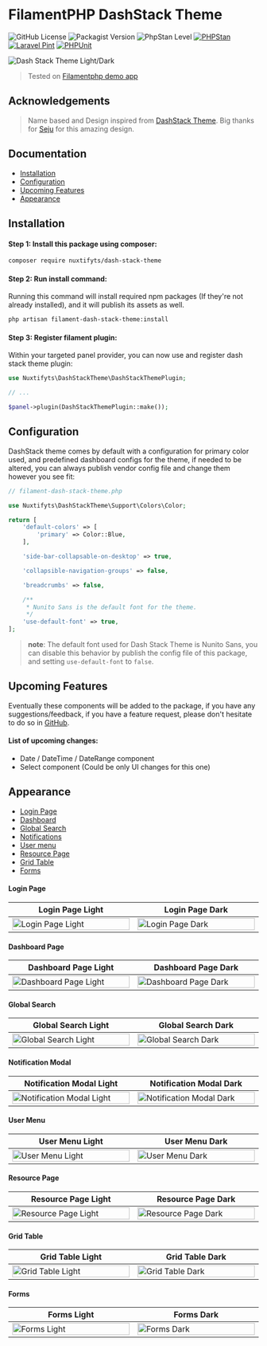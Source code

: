 FilamentPHP DashStack Theme
=

![GitHub License](https://img.shields.io/github/license/Fa-BRAIK/dash-stack-theme)
![Packagist Version](https://img.shields.io/packagist/v/nuxtifyts/dash-stack-theme)
![PhpStan Level](https://img.shields.io/badge/PHPStan-level%207-brightgreen.svg)
[![PHPStan](https://github.com/Fa-BRAIK/dash-stack-theme/actions/workflows/phpstan.yml/badge.svg)](https://github.com/Fa-BRAIK/dash-stack-theme/actions/workflows/phpstan.yml)
[![Laravel Pint](https://github.com/Fa-BRAIK/dash-stack-theme/actions/workflows/pint.yml/badge.svg)](https://github.com/Fa-BRAIK/dash-stack-theme/actions/workflows/pint.yml)
[![PHPUnit](https://github.com/Fa-BRAIK/dash-stack-theme/actions/workflows/pr-tests.yml/badge.svg)](https://github.com/Fa-BRAIK/dash-stack-theme/actions/workflows/pr-tests.yml)

![Dash Stack Theme Light/Dark](https://github.com/Fa-BRAIK/dash-stack-theme/blob/main/assets/dash_stack_theme.png?raw=true)

> Tested on [Filamentphp demo app](https://github.com/filamentphp/demo)

Acknowledgements
-

> Name based and Design inspired from [DashStack Theme](https://www.figma.com/community/file/1324762163080748317/dashstack-free-admin-dashboard-ui-kit-admin-dashboard-ui-kit-admin-dashboard). Big thanks for [Seju](https://www.figma.com/@sejal_ui_ux) for this amazing design.

Documentation
-

- [Installation](#installation)
- [Configuration](#configuration)
- [Upcoming Features](#upcoming-features)
- [Appearance](#appearance)

Installation
-

#### Step 1: Install this package using composer:

```bash
composer require nuxtifyts/dash-stack-theme
```

#### Step 2: Run install command:

Running this command will install required npm packages (If they're not already installed), and it will publish its assets as well.

```bash
php artisan filament-dash-stack-theme:install
```

#### Step 3: Register filament plugin:

Within your targeted panel provider, you can now use and register dash stack theme plugin:

```php
use Nuxtifyts\DashStackTheme\DashStackThemePlugin;

// ...

$panel->plugin(DashStackThemePlugin::make());
```

Configuration
-

DashStack theme comes by default with a configuration for  primary color used, and predefined dashboard configs for the theme, if needed to be altered, you can always publish vendor config file and change them however you see fit: 

```php
// filament-dash-stack-theme.php

use Nuxtifyts\DashStackTheme\Support\Colors\Color;

return [
    'default-colors' => [
        'primary' => Color::Blue,
    ],

    'side-bar-collapsable-on-desktop' => true,

    'collapsible-navigation-groups' => false,

    'breadcrumbs' => false,

    /**
     * Nunito Sans is the default font for the theme.
     */
    'use-default-font' => true,
];
```

> **note**: The default font used for Dash Stack Theme is Nunito Sans, you can
> disable this behavior by publish the config file of this package, and 
> setting `use-default-font` to `false`.

Upcoming Features
-

Eventually these components will be added to the package, if you have any suggestions/feedback, if you have a feature request, please don't hesitate to do so in [GitHub](https://github.com/Fa-BRAIK/dash-stack-theme).

#### List of upcoming changes:

- Date / DateTime / DateRange component
- Select component (Could be only UI changes for this one) 

Appearance
-

- [Login Page](#login-page)
- [Dashboard](#dashboard-page)
- [Global Search](#global-search)
- [Notifications](#notification-modal)
- [User menu](#user-menu)
- [Resource Page](#resource-page)
- [Grid Table](#grid-table)
- [Forms](#forms)

#### Login Page

<table class="table">
  <thead>
    <tr>
      <th scope="col" width="1000px">Login Page Light</th>
      <th scope="col" width="1000px">Login Page Dark</th>
    </tr>
  </thead>
  <tbody>
    <tr>
      <td>
        <img
            src="https://raw.githubusercontent.com/Fa-BRAIK/dash-stack-theme/main/assets/screenshots/login_page_light.png"
            width="100%" 
            alt="Login Page Light"
        />
      </td>
      <td>
        <img 
            src="https://raw.githubusercontent.com/Fa-BRAIK/dash-stack-theme/main/assets/screenshots/login_page_dark.png" 
            width="100%" 
            alt="Login Page Dark"
        />
      </td>
    </tr>
  </tbody>
</table>

#### Dashboard Page

<table class="table">
  <thead>
    <tr>
      <th scope="col" width="1000px">Dashboard Page Light</th>
      <th scope="col" width="1000px">Dashboard Page Dark</th>
    </tr>
  </thead>
  <tbody>
    <tr>
      <td>
        <img
            src="https://raw.githubusercontent.com/Fa-BRAIK/dash-stack-theme/main/assets/screenshots/dashboard_page_light.png"
            width="100%" 
            alt="Dashboard Page Light"
        />
      </td>
      <td>
        <img 
            src="https://raw.githubusercontent.com/Fa-BRAIK/dash-stack-theme/main/assets/screenshots/dashboard_page_dark.png" 
            width="100%" 
            alt="Dashboard Page Dark"
        />
      </td>
    </tr>
  </tbody>
</table>

#### Global Search

<table class="table">
  <thead>
    <tr>
      <th scope="col" width="1000px">Global Search Light</th>
      <th scope="col" width="1000px">Global Search Dark</th>
    </tr>
  </thead>
  <tbody>
    <tr>
      <td>
        <img
            src="https://raw.githubusercontent.com/Fa-BRAIK/dash-stack-theme/main/assets/screenshots/global_search_light.png"
            width="100%" 
            alt="Global Search Light"
        />
      </td>
      <td>
        <img 
            src="https://raw.githubusercontent.com/Fa-BRAIK/dash-stack-theme/main/assets/screenshots/global_search_dark.png" 
            width="100%" 
            alt="Global Search Dark"
        />
      </td>
    </tr>
  </tbody>
</table>

#### Notification Modal

<table class="table">
  <thead>
    <tr>
      <th scope="col" width="1000px">Notification Modal Light</th>
      <th scope="col" width="1000px">Notification Modal Dark</th>
    </tr>
  </thead>
  <tbody>
    <tr>
      <td>
        <img
            src="https://raw.githubusercontent.com/Fa-BRAIK/dash-stack-theme/main/assets/screenshots/notification_modal_light.png"
            width="100%" 
            alt="Notification Modal Light"
        />
      </td>
      <td>
        <img 
            src="https://raw.githubusercontent.com/Fa-BRAIK/dash-stack-theme/main/assets/screenshots/notification_modal_dark.png" 
            width="100%" 
            alt="Notification Modal Dark"
        />
      </td>
    </tr>
  </tbody>
</table>

#### User Menu

<table class="table">
  <thead>
    <tr>
      <th scope="col" width="1000px">User Menu Light</th>
      <th scope="col" width="1000px">User Menu Dark</th>
    </tr>
  </thead>
  <tbody>
    <tr>
      <td>
        <img
            src="https://raw.githubusercontent.com/Fa-BRAIK/dash-stack-theme/main/assets/screenshots/user_menu_light.png"
            width="100%" 
            alt="User Menu Light"
        />
      </td>
      <td>
        <img 
            src="https://raw.githubusercontent.com/Fa-BRAIK/dash-stack-theme/main/assets/screenshots/user_menu_dark.png" 
            width="100%" 
            alt="User Menu Dark"
        />
      </td>
    </tr>
  </tbody>
</table>

#### Resource Page

<table class="table">
  <thead>
    <tr>
      <th scope="col" width="1000px">Resource Page Light</th>
      <th scope="col" width="1000px">Resource Page Dark</th>
    </tr>
  </thead>
  <tbody>
    <tr>
      <td>
        <img
            src="https://raw.githubusercontent.com/Fa-BRAIK/dash-stack-theme/main/assets/screenshots/resources_page_light.png"
            width="100%" 
            alt="Resource Page Light"
        />
      </td>
      <td>
        <img 
            src="https://raw.githubusercontent.com/Fa-BRAIK/dash-stack-theme/main/assets/screenshots/resources_page_dark.png" 
            width="100%" 
            alt="Resource Page Dark"
        />
      </td>
    </tr>
  </tbody>
</table>

#### Grid Table

<table class="table">
  <thead>
    <tr>
      <th scope="col" width="1000px">Grid Table Light</th>
      <th scope="col" width="1000px">Grid Table Dark</th>
    </tr>
  </thead>
  <tbody>
    <tr>
      <td>
        <img
            src="https://raw.githubusercontent.com/Fa-BRAIK/dash-stack-theme/main/assets/screenshots/grid_table_light.png"
            width="100%" 
            alt="Grid Table Light"
        />
      </td>
      <td>
        <img 
            src="https://raw.githubusercontent.com/Fa-BRAIK/dash-stack-theme/main/assets/screenshots/grid_table_dark.png" 
            width="100%" 
            alt="Grid Table Dark"
        />
      </td>
    </tr>
  </tbody>
</table>

#### Forms

<table class="table">
  <thead>
    <tr>
      <th scope="col" width="1000px">Forms Light</th>
      <th scope="col" width="1000px">Forms Dark</th>
    </tr>
  </thead>
  <tbody>
    <tr>
      <td>
        <img
            src="https://raw.githubusercontent.com/Fa-BRAIK/dash-stack-theme/main/assets/screenshots/form_light.png"
            width="100%" 
            alt="Forms Light"
        />
      </td>
      <td>
        <img 
            src="https://raw.githubusercontent.com/Fa-BRAIK/dash-stack-theme/main/assets/screenshots/form_dark.png" 
            width="100%" 
            alt="Forms Dark"
        />
      </td>
    </tr>
  </tbody>
</table>
